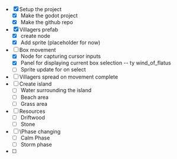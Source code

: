 - [x] Setup the project
	- [x] Make the godot project
	- [x] Make the github repo
- [x] Villagers prefab
	- [x] create node
	- [x] Add sprite (placeholder for now)
- [ ] Box movement
	- [x] Node for capturing cursor inputs
	- [x] Panel for displaying current box selection -- ty wind_of_flatus
	- [ ] Sprite update for on select
- [ ] Villagers spread on movement complete
- [ ] Create island
	- [ ] Water surrounding the island
	- [ ] Beach area
	- [ ] Grass area
- [ ] Resources
	- [ ] Driftwood
	- [ ] Stone
- [ ] \Phase changing
	- [ ] Calm Phase
	- [ ] Storm phase
- [ ] 